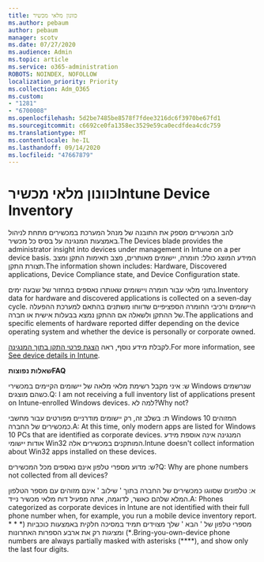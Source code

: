 ```yaml
---
title: כוונון מלאי מכשיר
ms.author: pebaum
author: pebaum
manager: scotv
ms.date: 07/27/2020
ms.audience: Admin
ms.topic: article
ms.service: o365-administration
ROBOTS: NOINDEX, NOFOLLOW
localization_priority: Priority
ms.collection: Adm_O365
ms.custom:
- "1281"
- "6700008"
ms.openlocfilehash: 5d2be7485be8578f7fdee3216dc6f3970be67fd1
ms.sourcegitcommit: c6692ce0fa1358ec3529e59ca0ecdfdea4cdc759
ms.translationtype: MT
ms.contentlocale: he-IL
ms.lasthandoff: 09/14/2020
ms.locfileid: "47667879"
---
```

# <a name="intune-device-inventory"></a><span data-ttu-id="0828d-102">כוונון מלאי מכשיר</span><span class="sxs-lookup"><span data-stu-id="0828d-102">Intune Device Inventory</span></span>

<span data-ttu-id="0828d-103">להב המכשירים מספק את התובנה של מנהל המערכת במכשירים מתחת לניהול באמצעות המנגינה על בסיס כל מכשיר.</span><span class="sxs-lookup"><span data-stu-id="0828d-103">The Devices blade provides the administrator insight into devices under management in Intune on a per device basis.</span></span> <span data-ttu-id="0828d-104">המידע המוצג כולל: חומרה, יישומים מאותרים, מצב תאימות התקן ומצב תצורת התקן.</span><span class="sxs-lookup"><span data-stu-id="0828d-104">The information shown includes: Hardware, Discovered applications, Device Compliance state, and Device Configuration state.</span></span>

<span data-ttu-id="0828d-105">נתוני מלאי עבור חומרה ויישומים שאותרו נאספים במחזור של שבעה ימים.</span><span class="sxs-lookup"><span data-stu-id="0828d-105">Inventory data for hardware and discovered applications is collected on a seven-day cycle.</span></span> <span data-ttu-id="0828d-106">היישומים ורכיבי החומרה הספציפיים שדווחו משתנים בהתאם למערכת ההפעלה של ההתקן ולשאלה אם ההתקן נמצא בבעלות אישית או חברה.</span><span class="sxs-lookup"><span data-stu-id="0828d-106">The applications and specific elements of hardware reported differ depending on the device operating system and whether the device is personally or corporate owned.</span></span>

<span data-ttu-id="0828d-107">לקבלת מידע נוסף, ראה [הצגת פרטי התקן בתוך המנגינה](https://docs.microsoft.com/intune/device-inventory).</span><span class="sxs-lookup"><span data-stu-id="0828d-107">For more information, see [See device details in Intune](https://docs.microsoft.com/intune/device-inventory).</span></span>

<span data-ttu-id="0828d-108">**שאלות נפוצות**</span><span class="sxs-lookup"><span data-stu-id="0828d-108">**FAQ**</span></span>

<span data-ttu-id="0828d-109">ש: איני מקבל רשימת מלאי מלאה של יישומים הקיימים במכשירי Windows שנרשמים כשהם מוצגים.</span><span class="sxs-lookup"><span data-stu-id="0828d-109">Q: I am not receiving a full inventory list of applications present on Intune-enrolled Windows devices.</span></span> <span data-ttu-id="0828d-110">למה לא?</span><span class="sxs-lookup"><span data-stu-id="0828d-110">Why not?</span></span>

<span data-ttu-id="0828d-111">ת: בשלב זה, רק יישומים מודרניים מפורטים עבור מחשבי Windows 10 המזוהים כמכשירים של החברה.</span><span class="sxs-lookup"><span data-stu-id="0828d-111">A: At this time, only modern apps are listed for Windows 10 PCs that are identified as corporate devices.</span></span> <span data-ttu-id="0828d-112">המנגינה אינה אוספת מידע אודות יישומי Win32 המותקנים במכשירים אלה.</span><span class="sxs-lookup"><span data-stu-id="0828d-112">Intune doesn't collect information about Win32 apps installed on these devices.</span></span>

<span data-ttu-id="0828d-113">ש: מדוע מספרי טלפון אינם נאספים מכל המכשירים?</span><span class="sxs-lookup"><span data-stu-id="0828d-113">Q: Why are phone numbers not collected from all devices?</span></span>

<span data-ttu-id="0828d-114">א: טלפונים שסווגו כמכשירים של החברה בתוך ' שילוב ' אינם מזוהים עם מספר הטלפון המלא שלהם כאשר, לדוגמה, אתה מפעיל דוח מלאי מכשיר נייד.</span><span class="sxs-lookup"><span data-stu-id="0828d-114">A: Phones categorized as corporate devices in Intune are not identified with their full phone number when, for example, you run a mobile device inventory report.</span></span> <span data-ttu-id="0828d-115">מספרי טלפון של ' הבא ' שלך מצוידים תמיד במסיכה חלקית באמצעות כוכביות (\* \* \* \*) ומציגות רק את ארבע הספרות האחרונות.</span><span class="sxs-lookup"><span data-stu-id="0828d-115">Bring-you-own-device phone numbers are always partially masked with asterisks (\*\*\*\*), and show only the last four digits.</span></span>